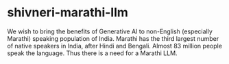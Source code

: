 # shivneri-marathi-llm
We wish to bring the benefits of Generative AI to non-English (especially Marathi) speaking population of India. Marathi has the third largest number of native speakers in India, after Hindi and Bengali.  Almost 83 million people speak the language.  Thus there is a need for a Marathi LLM.
